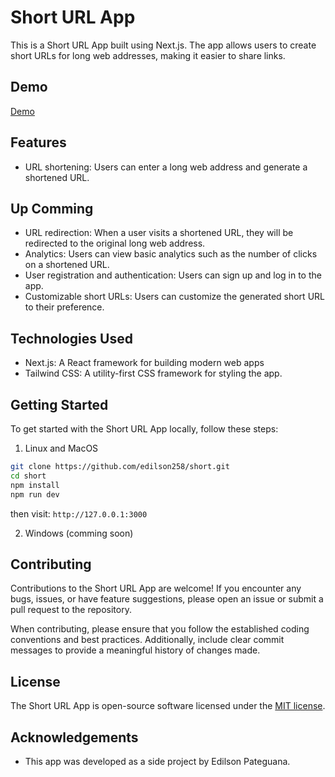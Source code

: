 # Short URL App

This is a Short URL App built using Next.js. The app allows users to create short URLs for long web addresses, making it easier to share links.

## Demo
[Demo](https://b-edilson258.vercel.app/)

## Features

- URL shortening: Users can enter a long web address and generate a shortened URL.

## Up Comming
- URL redirection: When a user visits a shortened URL, they will be redirected to the original long web address.
- Analytics: Users can view basic analytics such as the number of clicks on a shortened URL.
- User registration and authentication: Users can sign up and log in to the app.
- Customizable short URLs: Users can customize the generated short URL to their preference.

## Technologies Used

- Next.js: A React framework for building modern web apps
- Tailwind CSS: A utility-first CSS framework for styling the app.

## Getting Started

To get started with the Short URL App locally, follow these steps:

1. Linux and MacOS 
```bash
git clone https://github.com/edilson258/short.git
cd short
npm install
npm run dev
```
then visit: `http://127.0.0.1:3000`

2. Windows (comming soon)


## Contributing

Contributions to the Short URL App are welcome! If you encounter any bugs, issues, or have feature suggestions, please open an issue or submit a pull request to the repository.

When contributing, please ensure that you follow the established coding conventions and best practices. Additionally, include clear commit messages to provide a meaningful history of changes made.

## License

The Short URL App is open-source software licensed under the [MIT license](https://opensource.org/licenses/MIT).

## Acknowledgements

- This app was developed as a side project by Edilson Pateguana.
